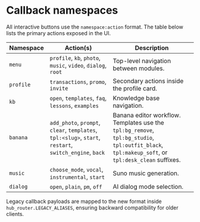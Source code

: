 # Callback namespaces

All interactive buttons use the `namespace:action` format. The table below
lists the primary actions exposed in the UI.

| Namespace | Action(s) | Description |
|-----------|-----------|-------------|
| `menu`    | `profile`, `kb`, `photo`, `music`, `video`, `dialog`, `root` | Top-level navigation between modules. |
| `profile` | `transactions`, `promo`, `invite` | Secondary actions inside the profile card. |
| `kb`      | `open`, `templates`, `faq`, `lessons`, `examples` | Knowledge base navigation. |
| `banana`  | `add_photo`, `prompt`, `clear`, `templates`, `tpl:<slug>`, `start`, `restart`, `switch_engine`, `back` | Banana editor workflow. Templates use the `tpl:bg_remove`, `tpl:bg_studio`, `tpl:outfit_black`, `tpl:makeup_soft`, or `tpl:desk_clean` suffixes. |
| `music`   | `choose_mode`, `vocal`, `instrumental`, `start` | Suno music generation. |
| `dialog`  | `open`, `plain`, `pm`, `off` | AI dialog mode selection. |

Legacy callback payloads are mapped to the new format inside
`hub_router.LEGACY_ALIASES`, ensuring backward compatibility for older
clients.
